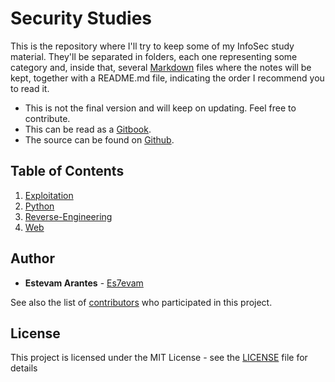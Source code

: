 # Security Studies

This is the repository where I'll try to keep some of my InfoSec study material. They'll be separated in folders, each one representing some category and, inside that, several [Markdown](https://en.wikipedia.org/wiki/Markdown) files where the notes will be kept, together with a README.md file, indicating the order I recommend you to read it.

* This is not the final version and will keep on updating. Feel free to contribute.
* This can be read as a [Gitbook](https://es7evam.gitbook.io/security-studies/).
* The source can be found on [Github](https://github.com/Es7evam/Security-Studies/). 

## Table of Contents

1. [Exploitation](exploitation/)
2. [Python](python.md)
3. [Reverse-Engineering](reverse-engineering/)
4. [Web](web.md)

## Author

* **Estevam Arantes** - [Es7evam](https://github.com/Es7evam)

See also the list of [contributors](https://github.com/Es7evam//contributors) who participated in this project.

## License

This project is licensed under the MIT License - see the [LICENSE](https://github.com/Es7evam/Security-Studies/blob/master/LICENSE) file for details
